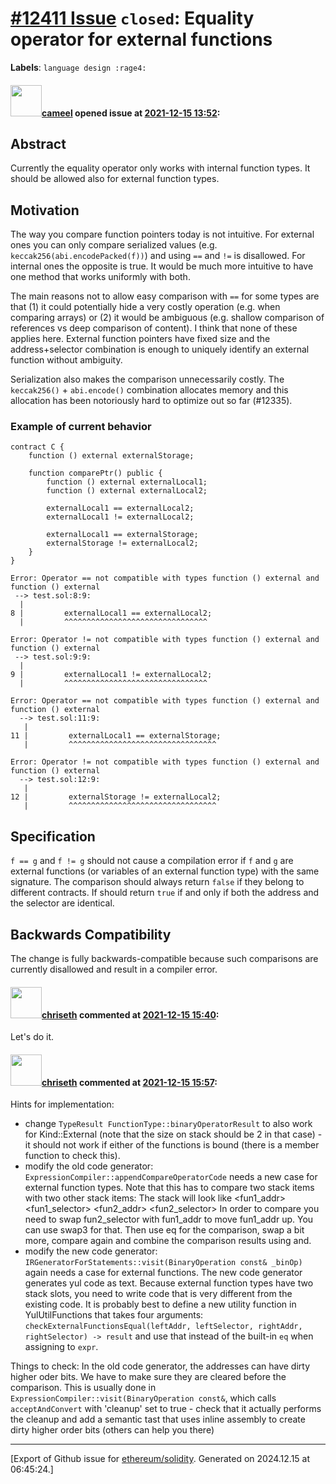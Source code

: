 # [\#12411 Issue](https://github.com/ethereum/solidity/issues/12411) `closed`: Equality operator for external functions
**Labels**: `language design :rage4:`


#### <img src="https://avatars.githubusercontent.com/u/137030?v=4" width="50">[cameel](https://github.com/cameel) opened issue at [2021-12-15 13:52](https://github.com/ethereum/solidity/issues/12411):

## Abstract
Currently the equality operator only works with internal function types. It should be allowed also for external function types.

## Motivation
The way you compare function pointers today is not intuitive. For external ones you can only compare serialized values (e.g. `keccak256(abi.encodePacked(f))`) and using `==` and `!=` is disallowed. For internal ones the opposite is true. It would be much more intuitive to have one method that works uniformly with both.

The main reasons not to allow easy comparison with `==` for some types are that (1) it could potentially hide a very costly operation (e.g. when comparing arrays) or (2) it would be ambiguous (e.g. shallow comparison of references vs deep comparison of content). I think that none of these applies here. External function pointers have fixed size and the address+selector combination is enough to uniquely identify an external function without ambiguity.

Serialization also makes the comparison unnecessarily costly. The `keccak256()` + `abi.encode()` combination allocates memory and this allocation has been notoriously hard to optimize out so far (#12335).

### Example of current behavior
```solidity
contract C {
    function () external externalStorage;

    function comparePtr() public {
        function () external externalLocal1;
        function () external externalLocal2;

        externalLocal1 == externalLocal2;
        externalLocal1 != externalLocal2;

        externalLocal1 == externalStorage;
        externalStorage != externalLocal2;
    }
}
```
```
Error: Operator == not compatible with types function () external and function () external
 --> test.sol:8:9:
  |
8 |         externalLocal1 == externalLocal2;
  |         ^^^^^^^^^^^^^^^^^^^^^^^^^^^^^^^^

Error: Operator != not compatible with types function () external and function () external
 --> test.sol:9:9:
  |
9 |         externalLocal1 != externalLocal2;
  |         ^^^^^^^^^^^^^^^^^^^^^^^^^^^^^^^^

Error: Operator == not compatible with types function () external and function () external
  --> test.sol:11:9:
   |
11 |         externalLocal1 == externalStorage;
   |         ^^^^^^^^^^^^^^^^^^^^^^^^^^^^^^^^^

Error: Operator != not compatible with types function () external and function () external
  --> test.sol:12:9:
   |
12 |         externalStorage != externalLocal2;
   |         ^^^^^^^^^^^^^^^^^^^^^^^^^^^^^^^^^
```

## Specification
`f == g` and `f != g` should not cause a compilation error if `f` and `g` are external functions (or variables of an external function type) with the same signature. The comparison should always return `false` if they belong to different contracts. If should return `true` if and only if both the address and the selector are identical.

## Backwards Compatibility
The change is fully backwards-compatible because such comparisons are currently disallowed and result in a compiler error.

#### <img src="https://avatars.githubusercontent.com/u/9073706?v=4" width="50">[chriseth](https://github.com/chriseth) commented at [2021-12-15 15:40](https://github.com/ethereum/solidity/issues/12411#issuecomment-994912277):

Let's do it.

#### <img src="https://avatars.githubusercontent.com/u/9073706?v=4" width="50">[chriseth](https://github.com/chriseth) commented at [2021-12-15 15:57](https://github.com/ethereum/solidity/issues/12411#issuecomment-994926819):

Hints for implementation:
 - change `TypeResult FunctionType::binaryOperatorResult` to also work for Kind::External (note that the size on stack should be 2 in that case) - it should not work if either of the functions is bound (there is a member function to check this).
 - modify the old code generator: `ExpressionCompiler::appendCompareOperatorCode` needs a new case for external function types. Note that this has to compare two stack items with two other stack items:
   The stack will look like <fun1_addr> <fun1_selector> <fun2_addr> <fun2_selector>
   In order to compare you need to swap fun2_selector with fun1_addr to move fun1_addr up. You can use swap3 for that. Then use eq for the comparison, swap a bit more, compare again and combine the comparison results using and.
- modify the new code generator: `IRGeneratorForStatements::visit(BinaryOperation const& _binOp)` again needs a case for external functions. The new code generator generates yul code as text. Because external function types have two stack slots, you need to write code that is very different from the existing code. It is probably best to define a new utility function in YulUtilFunctions that takes four arguments: `checkExternalFunctionsEqual(leftAddr, leftSelector, rightAddr, rightSelector) -> result` and use that instead of the built-in `eq` when assigning to `expr`.

Things to check: In the old code generator, the addresses can have dirty higher oder bits. We have to make sure they are cleared before the comparison. This is usually done in `ExpressionCompiler::visit(BinaryOperation const&`,  which calls `acceptAndConvert` with 'cleanup' set to true - check that it actually performs the cleanup and add a semantic tast that uses inline assembly to create dirty higher order bits (others can help you there)


-------------------------------------------------------------------------------



[Export of Github issue for [ethereum/solidity](https://github.com/ethereum/solidity). Generated on 2024.12.15 at 06:45:24.]
